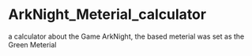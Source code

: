 # ArkNight_Meterial_calculator
a calculator about the Game ArkNight, the based meterial was set as the Green Meterial
